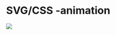 # SVG/CSS -animation
![](https://github.com/[SVG-animation/screen-rec.gif](https://github.com/bukke101/SVG-animation/blob/main/screen%20rec.gif))
